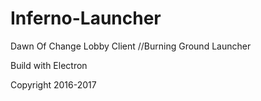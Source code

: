 ﻿# Inferno-Launcher

Dawn Of Change Lobby Client //Burning Ground Launcher

Build with Electron

Copyright 2016-2017

